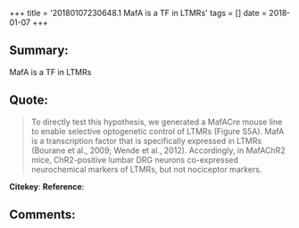 +++
title = '20180107230648.1 MafA is a TF in LTMRs'
tags = []
date = 2018-01-07
+++

## Summary:
 MafA is a TF in LTMRs


## Quote:
>To directly test this hypothesis, we generated a MafACre mouse line to enable selective optogenetic control of LTMRs (Figure S5A). MafA is a transcription factor that is specifically expressed in LTMRs (Bourane et al., 2009; Wende et al., 2012). Accordingly, in MafAChR2 mice, ChR2-positive lumbar DRG neurons co-expressed neurochemical markers of LTMRs, but not nociceptor markers.

**Citekey**: 
**Reference**: 

## Comments:
